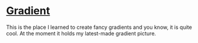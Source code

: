 # [Gradient](https://nottgy.github.io/einstain/gradient)
This is the place I learned to create fancy gradients and you know, it is quite cool.
At the moment it holds my latest-made gradient picture.
